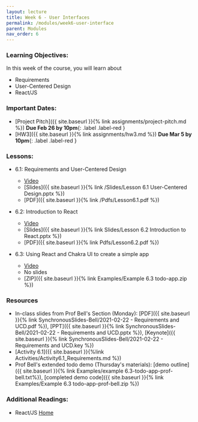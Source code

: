 ```yaml
---
layout: lecture
title: Week 6 - User Interfaces
permalink: /modules/week6-user-interface
parent: Modules
nav_order: 6
---
```

### Learning Objectives:

In this week of the course, you will learn about
* Requirements
* User-Centered Design
* React/JS


### Important Dates:
* [Project Pitch]({{ site.baseurl }}{% link assignments/project-pitch.md %}) **Due Feb 26 by 10pm**{: .label .label-red }
* [HW3]({{ site.baseurl }}{% link assignments/hw3.md %}) **Due Mar 5 by 10pm**{: .label .label-red }



### Lessons:
* 6.1: Requirements and User-Centered Design

    * [Video](https://northeastern.instructure.com/courses/60188/pages/lesson-6-dot-1-requirements-and-user-centered-design-video?module_item_id=5532594)
    * [Slides]({{ site.baseurl }}{% link /Slides/Lesson 6.1 User-Centered Design.pptx %}) 
    * [PDF]({{ site.baseurl }}{% link /Pdfs/Lesson6.1.pdf %})

* 6.2: Introduction to React

    * [Video](https://northeastern.instructure.com/courses/60188/pages/lesson-6-dot-2-introduction-to-react-video?module_item_id=5532595)
    * [Slides]({{ site.baseurl }}{% link Slides/Lesson 6.2 Introduction to React.pptx %}) 
    * [PDF]({{ site.baseurl }}{% link Pdfs/Lesson6.2.pdf %})
    
* 6.3: Using React and Chakra UI to create a simple app

    * [Video](https://northeastern.instructure.com/courses/60188/pages/lesson-6-dot-3-using-react-and-chakra-ui-to-create-a-simple-app?module_item_id=5532596)
    * No slides
    * [ZIP]({{ site.baseurl }}{% link Examples/Example 6.3 todo-app.zip %})
    
### Resources
* In-class slides from Prof Bell's Section (Monday): [PDF]({{ site.baseurl }}{% link SynchronousSlides-Bell/2021-02-22 - Requirements and UCD.pdf %}), [PPT]({{ site.baseurl }}{% link SynchronousSlides-Bell/2021-02-22 - Requirements and UCD.pptx %}), [Keynote]({{ site.baseurl }}{% link SynchronousSlides-Bell/2021-02-22 - Requirements and UCD.key %})
* [Activity 6.1]({{ site.baseurl }}{%link Activities/Activity6.1_Requirements.md %})
* Prof Bell's extended todo demo (Thursday's materials): [demo outline]({{ site.baseurl }}{% link Examples/example 6.3-todo-app-prof-bell.txt%}),
 [completed demo code]({{ site.baseurl }}{% link Examples/Example 6.3 todo-app-prof-bell.zip %})


### Additional Readings:
* React/JS [Home](https://reactjs.org/)
